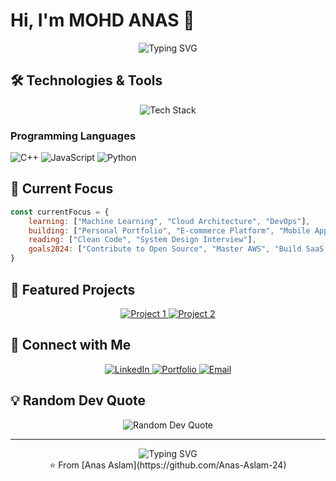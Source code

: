 # Hi, I'm MOHD ANAS 👋

<div align="center">
  <img src="https://readme-typing-svg.herokuapp.com?font=Fira+Code&size=30&duration=3000&pause=1000&color=36BCF7&center=true&vCenter=true&width=600&lines=Full+Stack+Developer;Problem+Solver;Tech+Enthusiast;Always+Learning+New+Things" alt="Typing SVG" />
</div>


## 🛠️ Technologies & Tools

<p align="center">
  <img src="https://skillicons.dev/icons?i=js,python,html,css,react,nodejs,express,mongodb,mysql,git,github,vscode" alt="Tech Stack" />
</p>

### Programming Languages
![C++](https://img.shields.io/badge/-C++-00599C?style=flat-square&logo=c%2B%2B&logoColor=white)
![JavaScript](https://img.shields.io/badge/-JavaScript-F7DF1E?style=flat-square&logo=javascript&logoColor=black)
![Python](https://img.shields.io/badge/-Python-3776AB?style=flat-square&logo=python&logoColor=white)

## 🎯 Current Focus

```javascript
const currentFocus = {
    learning: ["Machine Learning", "Cloud Architecture", "DevOps"],
    building: ["Personal Portfolio", "E-commerce Platform", "Mobile App"],
    reading: ["Clean Code", "System Design Interview"],
    goals2024: ["Contribute to Open Source", "Master AWS", "Build SaaS Product"]
}
```

## 🌟 Featured Projects

<div align="center">
  <a href="https://ai-interview-mocker-frontend-fast.vercel.app/">
    <img src="https://github-readme-stats.vercel.app/api/pin/?username=yourusername&repo=project1&theme=radical" alt="Project 1" />
  </a>
  <a href="https://github.com/yourusername/project2">
    <img src="https://github-readme-stats.vercel.app/api/pin/?username=yourusername&repo=project2&theme=radical" alt="Project 2" />
  </a>
</div>

## 🤝 Connect with Me

<p align="center">
  <a href="https://www.linkedin.com/in/mohd-anas-aslam/">
    <img src="https://img.shields.io/badge/-LinkedIn-0077B5?style=for-the-badge&logo=linkedin&logoColor=white" alt="LinkedIn" />
  </a>
 
  <a href="https://yourportfolio.com">
    <img src="https://img.shields.io/badge/-Portfolio-FF5722?style=for-the-badge&logo=google-chrome&logoColor=white" alt="Portfolio" />
  </a>
  <a href="mailto:mohdanas0033@gmail.com">
    <img src="https://img.shields.io/badge/-Email-D14836?style=for-the-badge&logo=gmail&logoColor=white" alt="Email" />
  </a>
</p>

## 💡 Random Dev Quote

<div align="center">
  <img src="https://quotes-github-readme.vercel.app/api?type=horizontal&theme=radical" alt="Random Dev Quote" />
</div>

---

<div align="center">
  <img src="https://readme-typing-svg.herokuapp.com?font=Fira+Code&size=20&duration=3000&pause=1000&color=36BCF7&center=true&vCenter=true&width=600&lines=Thanks+for+visiting!;Let's+connect+and+build+something+amazing!;Happy+Coding!" alt="Typing SVG" />
</div>

<div align="center">
  ⭐️ From [Anas Aslam](https://github.com/Anas-Aslam-24)
</div>
